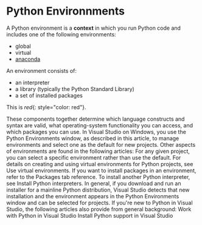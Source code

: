# Python Environnments

A Python environment is a **context** in which you run Python code and includes one of the following environments:

- global
- virtual
- [anaconda](https://www.anaconda.com/)

An environment consists of:

- an interpreter
- a library (typically the Python Standard Library)
- a set of installed packages

This is *red*{: style="color: red"}.

These components together determine which language constructs and syntax are valid, what operating-system functionality you can access, and which packages you can use.
In Visual Studio on Windows, you use the Python Environments window, as described in this article, to manage environments and select one as the default for new projects. Other aspects of environments are found in the following articles:
For any given project, you can select a specific environment rather than use the default.
For details on creating and using virtual environments for Python projects, see Use virtual environments.
If you want to install packages in an environment, refer to the Packages tab reference.
To install another Python interpreter, see Install Python interpreters. In general, if you download and run an installer for a mainline Python distribution, Visual Studio detects that new installation and the environment appears in the Python Environments window and can be selected for projects.
If you're new to Python in Visual Studio, the following articles also provide from general background:
Work with Python in Visual Studio
Install Python support in Visual Studio